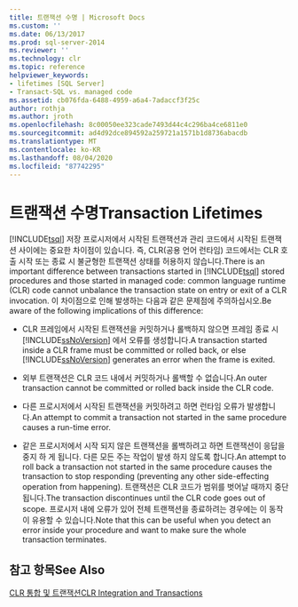 ```yaml
---
title: 트랜잭션 수명 | Microsoft Docs
ms.custom: ''
ms.date: 06/13/2017
ms.prod: sql-server-2014
ms.reviewer: ''
ms.technology: clr
ms.topic: reference
helpviewer_keywords:
- lifetimes [SQL Server]
- Transact-SQL vs. managed code
ms.assetid: cb076fda-6488-4959-a6a4-7adaccf3f25c
author: rothja
ms.author: jroth
ms.openlocfilehash: 8c00050ee323cade7493d44c4c296ba4ce6811e0
ms.sourcegitcommit: ad4d92dce894592a259721a1571b1d8736abacdb
ms.translationtype: MT
ms.contentlocale: ko-KR
ms.lasthandoff: 08/04/2020
ms.locfileid: "87742295"
---
```

# <a name="transaction-lifetimes"></a><span data-ttu-id="7972b-102">트랜잭션 수명</span><span class="sxs-lookup"><span data-stu-id="7972b-102">Transaction Lifetimes</span></span>
  <span data-ttu-id="7972b-103">[!INCLUDE[tsql](../../includes/tsql-md.md)] 저장 프로시저에서 시작된 트랜잭션과 관리 코드에서 시작된 트랜잭션 사이에는 중요한 차이점이 있습니다. 즉, CLR(공용 언어 런타임) 코드에서는 CLR 호출 시작 또는 종료 시 불균형한 트랜잭션 상태를 허용하지 않습니다.</span><span class="sxs-lookup"><span data-stu-id="7972b-103">There is an important difference between transactions started in [!INCLUDE[tsql](../../includes/tsql-md.md)] stored procedures and those started in managed code: common language runtime (CLR) code cannot unbalance the transaction state on entry or exit of a CLR invocation.</span></span> <span data-ttu-id="7972b-104">이 차이점으로 인해 발생하는 다음과 같은 문제점에 주의하십시오.</span><span class="sxs-lookup"><span data-stu-id="7972b-104">Be aware of the following implications of this difference:</span></span>  
  
-   <span data-ttu-id="7972b-105">CLR 프레임에서 시작된 트랜잭션을 커밋하거나 롤백하지 않으면 프레임 종료 시 [!INCLUDE[ssNoVersion](../../includes/ssnoversion-md.md)] 에서 오류를 생성합니다.</span><span class="sxs-lookup"><span data-stu-id="7972b-105">A transaction started inside a CLR frame must be committed or rolled back, or else [!INCLUDE[ssNoVersion](../../includes/ssnoversion-md.md)] generates an error when the frame is exited.</span></span>  
  
-   <span data-ttu-id="7972b-106">외부 트랜잭션은 CLR 코드 내에서 커밋하거나 롤백할 수 없습니다.</span><span class="sxs-lookup"><span data-stu-id="7972b-106">An outer transaction cannot be committed or rolled back inside the CLR code.</span></span>  
  
-   <span data-ttu-id="7972b-107">다른 프로시저에서 시작된 트랜잭션을 커밋하려고 하면 런타임 오류가 발생합니다.</span><span class="sxs-lookup"><span data-stu-id="7972b-107">An attempt to commit a transaction not started in the same procedure causes a run-time error.</span></span>  
  
-   <span data-ttu-id="7972b-108">같은 프로시저에서 시작 되지 않은 트랜잭션을 롤백하려고 하면 트랜잭션이 응답을 중지 하 게 됩니다. 다른 모든 주는 작업이 발생 하지 않도록 합니다.</span><span class="sxs-lookup"><span data-stu-id="7972b-108">An attempt to roll back a transaction not started in the same procedure causes the transaction to stop responding (preventing any other side-effecting operation from happening).</span></span> <span data-ttu-id="7972b-109">트랜잭션은 CLR 코드가 범위를 벗어날 때까지 중단됩니다.</span><span class="sxs-lookup"><span data-stu-id="7972b-109">The transaction discontinues until the CLR code goes out of scope.</span></span> <span data-ttu-id="7972b-110">프로시저 내에 오류가 있어 전체 트랜잭션을 종료하려는 경우에는 이 동작이 유용할 수 있습니다.</span><span class="sxs-lookup"><span data-stu-id="7972b-110">Note that this can be useful when you detect an error inside your procedure and want to make sure the whole transaction terminates.</span></span>  
  
## <a name="see-also"></a><span data-ttu-id="7972b-111">참고 항목</span><span class="sxs-lookup"><span data-stu-id="7972b-111">See Also</span></span>  
 [<span data-ttu-id="7972b-112">CLR 통합 및 트랜잭션</span><span class="sxs-lookup"><span data-stu-id="7972b-112">CLR Integration and Transactions</span></span>](../native-client-ole-db-transactions/transactions.md)  
  
  
